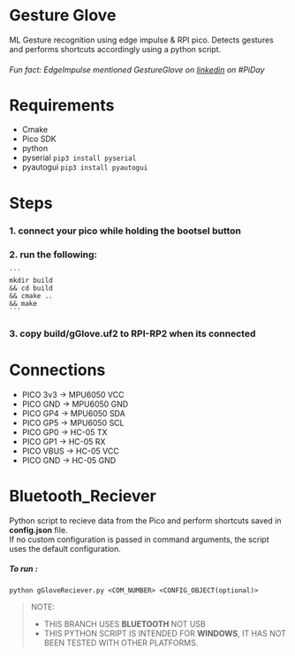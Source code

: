 # Gesture Glove
ML Gesture recognition using edge impulse & RPI pico.
Detects gestures and performs shortcuts accordingly using a python script.
###### Fun fact: EdgeImpulse mentioned GestureGlove on [linkedin](https://www.linkedin.com/feed/update/urn:li:activity:6909140611157606400/) on #PiDay

# Requirements
* Cmake
* Pico SDK
* python
* pyserial ``` pip3 install pyserial ```
* pyautogui ``` pip3 install pyautogui ```

# Steps
### 1. connect your pico while holding the bootsel button
### 2. run the following:
    ```
    mkdir build
    && cd build
    && cmake ..
    && make
    ```
### 3. copy build/gGlove.uf2 to RPI-RP2 when its connected

# Connections
* PICO 3v3  -> MPU6050 VCC
* PICO GND  -> MPU6050 GND
* PICO GP4  -> MPU6050 SDA
* PICO GP5  -> MPU6050 SCL
* PICO GP0  -> HC-05 TX
* PICO GP1  -> HC-05 RX
* PICO VBUS -> HC-05 VCC
* PICO GND  -> HC-05 GND

# Bluetooth_Reciever
Python script to recieve data from the Pico and perform shortcuts saved in **config.json** file.  
If no custom configuration is passed in command arguments, the script uses the default configuration.  
##### To run :     
    python gGloveReciever.py <COM_NUMBER> <CONFIG_OBJECT(optional)>

> NOTE:
>
> * THIS BRANCH USES **BLUETOOTH** NOT USB
> * THIS PYTHON SCRIPT IS INTENDED FOR **WINDOWS**, IT HAS NOT BEEN TESTED WITH OTHER PLATFORMS.
